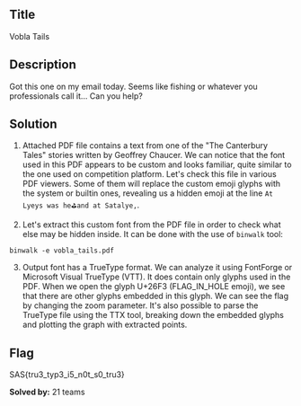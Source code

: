 ## Title
Vobla Tails

## Description
Got this one on my email today. Seems like fishing or whatever you professionals call it... Can you help?

## Solution
1. Attached PDF file contains a text from one of the "The Canterbury Tales" stories written by Geoffrey Chaucer. We can notice that the font used in this PDF appears to be custom and looks familiar, quite similar to the one used on competition platform. Let's check this file in various PDF viewers. Some of them will replace the custom emoji glyphs with the system or builtin ones, revealing us a hidden emoji at the line `At Lyeys was he⛳️and at Satalye,`. 

2. Let's extract this custom font from the PDF file in order to check what else may be hidden inside. It can be done with the use of `binwalk` tool:

```
binwalk -e vobla_tails.pdf
```

3. Output font has a TrueType format. We can analyze it using FontForge or Microsoft Visual TrueType (VTT). It does contain only glyphs used in the PDF. When we open the glyph U+26F3 (FLAG_IN_HOLE emoji), we see that there are other glyphs embedded in this glyph. We can see the flag by changing the zoom parameter. It's also possible to parse the TrueType file using the TTX tool, breaking down the embedded glyphs and plotting the graph with extracted points.

## Flag
SAS{tru3_typ3_i5_n0t_s0_tru3}

**Solved by:** 21 teams
